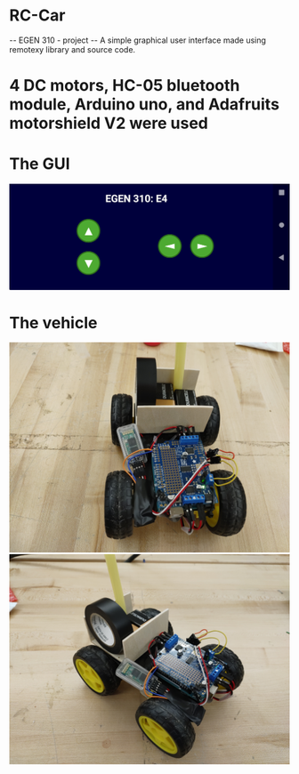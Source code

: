 # RC-Car
-- EGEN 310 - project -- A simple graphical user interface made using remotexy library and source code.

# 4 DC motors, HC-05 bluetooth module, Arduino uno, and Adafruits motorshield V2 were used  

# The GUI
![alt text](https://github.com/yabets-ebren/RC-Car/blob/main/a.png?raw=true)
# The vehicle
![alt text](https://github.com/yabets-ebren/RC-Car/blob/main/IMG_20211206_053600.jpg?raw=true)
![alt text](https://github.com/yabets-ebren/RC-Car/blob/main/IMG_20211206_053539.jpg?raw=true)


